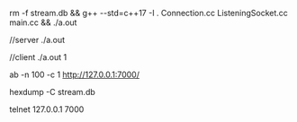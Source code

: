 




rm -f stream.db && g++ --std=c++17 -I . Connection.cc ListeningSocket.cc main.cc && ./a.out



//server
./a.out


//client
./a.out 1




ab -n 100 -c 1 http://127.0.0.1:7000/


hexdump -C stream.db

telnet 127.0.0.1 7000